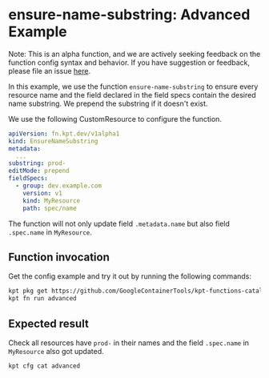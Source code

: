 # ensure-name-substring: Advanced Example

Note: This is an alpha function, and we are actively seeking feedback on the
function config syntax and behavior. If you have suggestion or feedback, please
file an issue [here](https://github.com/GoogleContainerTools/kpt/issues/new/choose).

In this example, we use the function `ensure-name-substring` to ensure every
resource name and the field declared in the field specs contain the desired name
substring. We prepend the substring if it doesn't exist.

We use the following CustomResource to configure the function.

```yaml
apiVersion: fn.kpt.dev/v1alpha1
kind: EnsureNameSubstring
metadata:
  ...
substring: prod-
editMode: prepend
fieldSpecs:
  - group: dev.example.com
    version: v1
    kind: MyResource
    path: spec/name
```

The function will not only update field `.metadata.name` but also field
`.spec.name` in `MyResource`.

## Function invocation

Get the config example and try it out by running the following commands:

<!-- @getAndRunPkg @test -->
```sh
kpt pkg get https://github.com/GoogleContainerTools/kpt-functions-catalog.git/examples/ensure-name-substring/advanced@ensure-name-substring/v0.1 .
kpt fn run advanced
```

## Expected result

Check all resources have `prod-` in their names and the field `.spec.name` in
`MyResource` also got updated.

```sh
kpt cfg cat advanced
```
